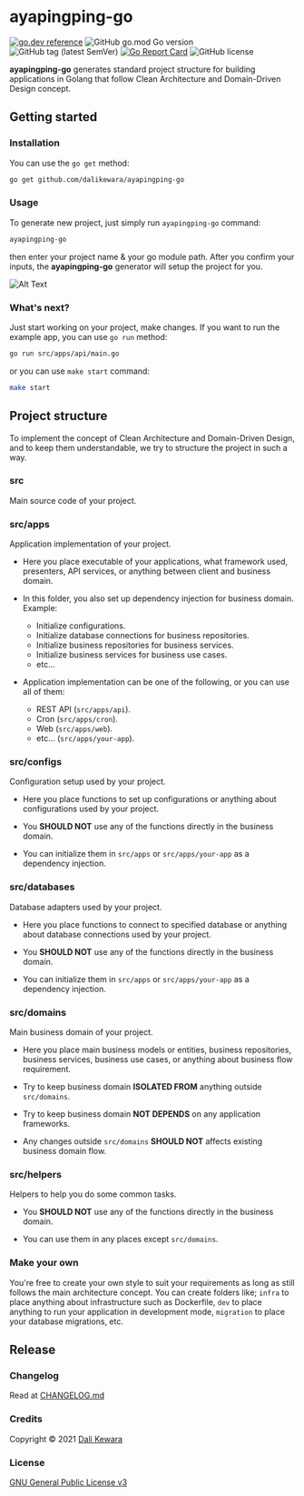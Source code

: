 # ayapingping-go

[![go.dev reference](https://img.shields.io/badge/go.dev-reference-007d9c?logo=go&logoColor=white&style=flat-square)](https://pkg.go.dev/github.com/dalikewara/ayapingping-go)
![GitHub go.mod Go version](https://img.shields.io/github/go-mod/go-version/dalikewara/ayapingping-go)
![GitHub tag (latest SemVer)](https://img.shields.io/github/v/tag/dalikewara/ayapingping-go)
[![Go Report Card](https://goreportcard.com/badge/github.com/dalikewara/ayapingping-go)](https://goreportcard.com/report/github.com/dalikewara/ayapingping-go)
![GitHub license](https://img.shields.io/github/license/dalikewara/ayapingping-go)


**ayapingping-go** generates standard project structure for building
applications in Golang that follow Clean Architecture and Domain-Driven Design concept.

## Getting started

### Installation

You can use the `go get` method:

```bash
go get github.com/dalikewara/ayapingping-go
```

### Usage

To generate new project, just simply run `ayapingping-go` command:

```bash
ayapingping-go
```

then enter your project name & your go module path. After you confirm your inputs,
the **ayapingping-go** generator will setup the project for you.

![Alt Text](https://lh3.googleusercontent.com/pw/AM-JKLXHIY-P9tKx2cI0sgdLTxzvK5ErAwkToS-3to790cY4UDg2yullDtehGV2LEtYEDU-a1-xa9t_0vjTJJVri45aDNXN7BLxx-eAxOflZltzzrwF2bILJ9bHQWsCnXtCNDC8tMWZMk4tPtDP1iu9OYmD4=w600-h372-no)

### What's next?

Just start working on your project, make changes. If you want to run the example app,
you can use `go run` method:

```bash
go run src/apps/api/main.go
```

or you can use `make start` command:

```bash
make start
```


## Project structure

To implement the concept of Clean Architecture and Domain-Driven Design, and to keep them understandable,
we try to structure the project in such a way.

### src

Main source code of your project.

### src/apps

Application implementation of your project.

- Here you place executable of your applications, what framework used, presenters,
API services, or anything between client and business domain.
  
- In this folder, you also set up dependency injection
for business domain. Example:
    - Initialize configurations.
    - Initialize database connections for business repositories.
    - Initialize business repositories for business services.
    - Initialize business services for business use cases.
    - etc...
    
- Application implementation can be one of the following, or you can use all of them:
    - REST API (`src/apps/api`).
    - Cron (`src/apps/cron`).
    - Web (`src/apps/web`).
    - etc... (`src/apps/your-app`).

### src/configs

Configuration setup used by your project.

- Here you place functions to set up configurations or anything about configurations used by your project.
  
- You **SHOULD NOT** use any of the functions directly in the business domain.

- You can initialize them in `src/apps` or `src/apps/your-app` as 
a dependency injection.

### src/databases

Database adapters used by your project.

- Here you place functions to connect to specified database or anything about database connections
used by your project.

- You **SHOULD NOT** use any of the functions directly in the business domain.

- You can initialize them in `src/apps` or `src/apps/your-app` as
  a dependency injection.

### src/domains

Main business domain of your project.

- Here you place main business models or entities, business repositories,
  business services, business use cases, or anything about business flow requirement.
  
- Try to keep business domain **ISOLATED FROM** anything outside `src/domains`.

- Try to keep business domain **NOT DEPENDS** on any application frameworks.

- Any changes outside `src/domains` **SHOULD NOT** affects existing business domain flow.

### src/helpers

Helpers to help you do some common tasks.

- You **SHOULD NOT** use any of the functions directly in the business domain.

- You can use them in any places except `src/domains`.

### Make your own

You're free to create your own style to suit your requirements as long as
still follows the main architecture concept. You can create folders like; `infra` to place
anything about infrastructure such as Dockerfile, `dev` to place anything to run your
application in development mode, `migration` to place your database migrations, etc.

## Release

### Changelog

Read at [CHANGELOG.md](https://github.com/dalikewara/ayapingping-go/blob/master/CHANGELOG.md)

### Credits

Copyright &copy; 2021 [Dali Kewara](https://www.dalikewara.com)

### License

[GNU General Public License v3](https://github.com/dalikewara/ayapingping-go/blob/master/LICENSE)